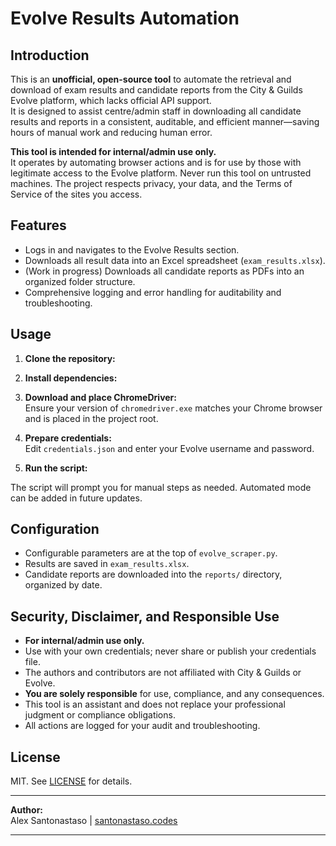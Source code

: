 # Evolve Results Automation

## Introduction

This is an **unofficial, open-source tool** to automate the retrieval and download of exam results and candidate reports from the City & Guilds Evolve platform, which lacks official API support.  
It is designed to assist centre/admin staff in downloading all candidate results and reports in a consistent, auditable, and efficient manner—saving hours of manual work and reducing human error.

**This tool is intended for internal/admin use only.**  
It operates by automating browser actions and is for use by those with legitimate access to the Evolve platform. Never run this tool on untrusted machines. The project respects privacy, your data, and the Terms of Service of the sites you access.

## Features

- Logs in and navigates to the Evolve Results section.
- Downloads all result data into an Excel spreadsheet (`exam_results.xlsx`).
- (Work in progress) Downloads all candidate reports as PDFs into an organized folder structure.
- Comprehensive logging and error handling for auditability and troubleshooting.

## Usage

1. **Clone the repository:**  

2. **Install dependencies:** 

3. **Download and place ChromeDriver:**  
Ensure your version of `chromedriver.exe` matches your Chrome browser and is placed in the project root.

4. **Prepare credentials:**  
Edit `credentials.json` and enter your Evolve username and password.

5. **Run the script:**  

The script will prompt you for manual steps as needed. Automated mode can be added in future updates.

## Configuration

- Configurable parameters are at the top of `evolve_scraper.py`.
- Results are saved in `exam_results.xlsx`.
- Candidate reports are downloaded into the `reports/` directory, organized by date.

## Security, Disclaimer, and Responsible Use

- **For internal/admin use only.**
- Use with your own credentials; never share or publish your credentials file.
- The authors and contributors are not affiliated with City & Guilds or Evolve.  
- **You are solely responsible** for use, compliance, and any consequences.
- This tool is an assistant and does not replace your professional judgment or compliance obligations.
- All actions are logged for your audit and troubleshooting.

## License

MIT. See [LICENSE](LICENSE) for details.

---

**Author:**  
Alex Santonastaso | [santonastaso.codes](https://santonastaso.codes)

---